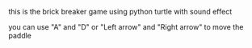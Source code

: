 this is the brick breaker game using python turtle with sound effect

you can use "A" and "D" or "Left arrow" and "Right arrow" to move the paddle
